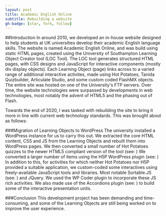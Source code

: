 ```yaml
---
layout: post
title: Academic English Online
subtitle: Rebuilding a website
gh-badge: [star, fork, follow]
---
```


##Introduction
In around 2010, we developed an in-house website designed to help students at UK universities develop their academic English language skills. 
The website is named Academic English Online, and was build using static HTML pages, created using the University of Southampton Learning Object Creator tool (LOC Tool).
The LOC tool generates structured HTML pages, with CSS designs and JavaScript for interactive components (mostly div display objects). 
Each Learning Object (page) links across to a varied range of additional interactive activites, made using Hot Potatoes, Tanida Quizbuilder, Articulate Studio, and some custom coded FlashMX objects. 
The entire site was hosted on one of the University's FTP servers.
Over time, the website technologies were surpassed by developments in web technologies, most notably the advent of HTML5 and the phasing out of Flash. 

Towards the end of 2020, I was tasked with rebuilding the site to bring it more in line with current web technology standards. This was brought about as follows:

###Migration of Learning Objects to WordPress
The university installed a WordPress instance for us to carry this out.
We extracted the core HTML content, CSS and JS from the Learning Objects and rebuilt them into WordPress pages.
We then converted a small number of Hot Potatoes quizzes to the newer HTML5 compliant version of the tool (see: )
We converted a larger number of items using the H5P WordPress plugin (see: )
In addition to this, for activities for which neither Hot Potatoes nor H5P provided a suitable application, we custom-coded some interactives using freely-available JavaScript tools and libraries. Most notable Sortable.JS (see: ) and JQuery. We used the WP Coder plugin to incorporate these JS rich activities. 
We also made use of the Accordions plugin (see: ) to build some of the interactive presentation units.

###Conclusion
This development project has been demanding and time-consuming, and some of the Learning Objects are still being worked on to improve the user experience.

